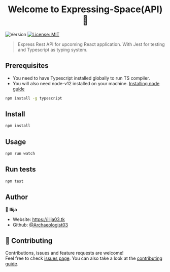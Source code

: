 <h1 align="center">Welcome to Expressing-Space(API) 👋</h1>
<p>
  <img alt="Version" src="https://img.shields.io/badge/version-1.0.0-blue.svg?cacheSeconds=2592000" />
  <a href="https://github.com/Archaeologist03/expressing-space-api/blob/master/LICENSE" target="_blank">
    <img alt="License: MIT" src="https://img.shields.io/badge/License-MIT-yellow.svg" />
  </a>
</p>

> Express Rest API for upcoming React application. With Jest for testing and Typescript as typing system.

## Prerequisites

- You need to have Typescript installed globally to run TS compiler.
- You will also need node-v12 installed on your machine. [Installing node guide](https://nodejs.org/en/download/package-manager/)

```sh
npm install -g typescript
```

## Install

```sh
npm install
```

## Usage

```sh
npm run watch
```

## Run tests

```sh
npm test
```

## Author

👤 **Ilija**

- Website: https://ilija03.tk
- Github: [@Archaeologist03](https://github.com/Archaeologist03)

## 🤝 Contributing

Contributions, issues and feature requests are welcome!<br />Feel free to check [issues page](https://github.com/Archaeologist03/expressing-space-api/issues). You can also take a look at the [contributing guide](https://github.com/Archaeologist03/expressing-space-api/blob/master/README.md).

